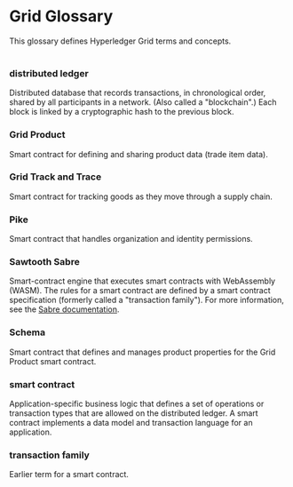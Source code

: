 # Grid Glossary

<!--
  Copyright (c) 2019-2020 Cargill Incorporated
  Licensed under Creative Commons Attribution 4.0 International License
  https://creativecommons.org/licenses/by/4.0/
-->

This glossary defines Hyperledger Grid terms and concepts.
<br><br>


<h3 class="glossary-header" id="distributed_ledger">
distributed ledger
</h3>
<p class="glossary-definition">
Distributed database that records transactions, in chronological order,
shared by all participants in a network. (Also called a "blockchain".)
Each block is linked by a cryptographic hash to the previous block.
</p>

<h3 class="glossary-header" id="grid_product">
Grid Product
</h3>
<p class="glossary-definition">
Smart contract for defining and sharing product data (trade item data).
</p>

<h3 class="glossary-header" id="grid_track_and_trace">
Grid Track and Trace
</h3>
<p class="glossary-definition">
Smart contract for tracking goods as they move through a supply chain.
</p>

<h3 class="glossary-header" id="pike">
Pike
</h3>
<p class="glossary-definition">
Smart contract that handles organization and identity permissions.
</p>

<h3 class="glossary-header" id="sawtooth_sabre">
Sawtooth Sabre
</h3>
<p class="glossary-definition">
Smart-contract engine that executes smart contracts with WebAssembly (WASM).
The rules for a smart contract are defined by a smart contract specification
(formerly called a "transaction family"). For more information, see the
<a href="https://sawtooth.hyperledger.org/docs/sabre/nightly/master/">
Sabre documentation</a>.
</p>

<h3 class="glossary-header" id="schema">
Schema
</h3>
<p class="glossary-definition">
Smart contract that defines and manages product properties for the Grid Product
smart contract.
</p>

<h3 class="glossary-header" id="smart_contract">
smart contract
</h3>
<p class="glossary-definition">
Application-specific business logic that defines a set of operations or
transaction types that are allowed on the distributed ledger. A smart contract
implements a data model and transaction language for an application.
</p>

<h3 class="glossary-header" id="transaction_family">
transaction family
</h3>
<p class="glossary-definition">
Earlier term for a smart contract.
</p>
